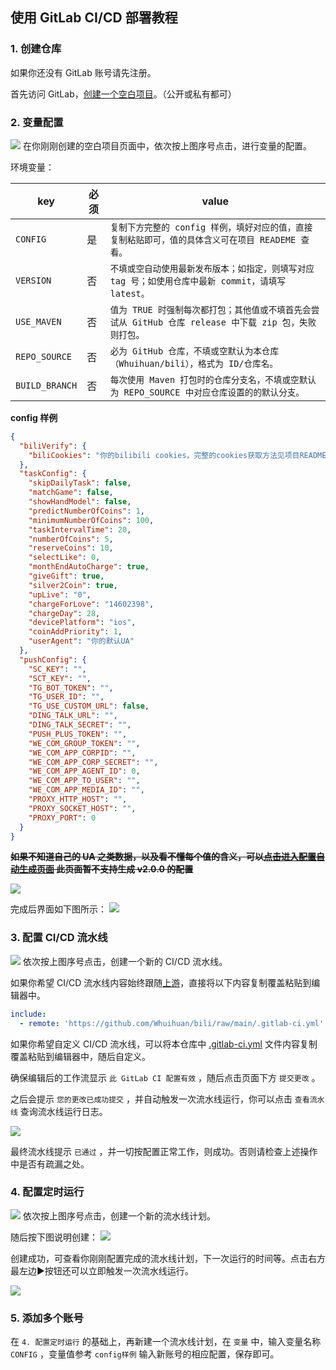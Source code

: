 ## 使用 GitLab CI/CD 部署教程

### 1. 创建仓库

如果你还没有 GitLab 账号请先注册。

首先访问 GitLab，[创建一个空白项目](https://gitlab.com/projects/new#blank_project)。（公开或私有都可）

### 2. 变量配置

![](images/gitlab/1.png)
在你刚刚创建的空白项目页面中，依次按上图序号点击，进行变量的配置。

环境变量：

| key            | 必须 | value                                                                                                  |
| -------------- | ---- | ------------------------------------------------------------------------------------------------------ |
| `CONFIG`       | 是   | `复制下方完整的 config 样例，填好对应的值，直接复制粘贴即可，值的具体含义可在项目 READEME 查看。`      |
| `VERSION`      | 否   | `不填或空自动使用最新发布版本；如指定，则填写对应 tag 号；如使用仓库中最新 commit，请填写 latest。`    |
| `USE_MAVEN`    | 否   | `值为 TRUE 时强制每次都打包；其他值或不填首先会尝试从 GitHub 仓库 release 中下载 zip 包，失败则打包。` |
| `REPO_SOURCE`  | 否   | `必为 GitHub 仓库，不填或空默认为本仓库（Whuihuan/bili），格式为 ID/仓库名。`                          |
| `BUILD_BRANCH` | 否   | `每次使用 Maven 打包时的仓库分支名，不填或空默认为 REPO_SOURCE 中对应仓库设置的的默认分支。`           |

**config 样例**

```json
{
  "biliVerify": {
    "biliCookies": "你的bilibili cookies，完整的cookies获取方法见项目README"
  },
  "taskConfig": {
    "skipDailyTask": false,
    "matchGame": false,
    "showHandModel": false,
    "predictNumberOfCoins": 1,
    "minimumNumberOfCoins": 100,
    "taskIntervalTime": 20,
    "numberOfCoins": 5,
    "reserveCoins": 10,
    "selectLike": 0,
    "monthEndAutoCharge": true,
    "giveGift": true,
    "silver2Coin": true,
    "upLive": "0",
    "chargeForLove": "14602398",
    "chargeDay": 28,
    "devicePlatform": "ios",
    "coinAddPriority": 1,
    "userAgent": "你的默认UA"
  },
  "pushConfig": {
    "SC_KEY": "",
    "SCT_KEY": "",
    "TG_BOT_TOKEN": "",
    "TG_USER_ID": "",
    "TG_USE_CUSTOM_URL": false,
    "DING_TALK_URL": "",
    "DING_TALK_SECRET": "",
    "PUSH_PLUS_TOKEN": "",
    "WE_COM_GROUP_TOKEN": "",
    "WE_COM_APP_CORPID": "",
    "WE_COM_APP_CORP_SECRET": "",
    "WE_COM_APP_AGENT_ID": 0,
    "WE_COM_APP_TO_USER": "",
    "WE_COM_APP_MEDIA_ID": "",
    "PROXY_HTTP_HOST": "",
    "PROXY_SOCKET_HOST": "",
    "PROXY_PORT": 0
  }
}
```

~~**如果不知道自己的 UA 之类数据，以及看不懂每个值的含义，可以[点击进入配置自动生成页面](https://utils.misec.top/index) 此页面暂不支持生成 v2.0.0 的配置**~~

![](images/gitlab/2.png)

完成后界面如下图所示：
![](images/gitlab/3.png)

### 3. 配置 CI/CD 流水线

![](images/gitlab/0.png)
依次按上图序号点击，创建一个新的 CI/CD 流水线。

如果你希望 CI/CD 流水线内容始终跟随[上游](https://github.com/Whuihuan/bili)，直接将以下内容复制覆盖粘贴到编辑器中。

```yaml
include:
  - remote: 'https://github.com/Whuihuan/bili/raw/main/.gitlab-ci.yml'
```

如果你希望自定义 CI/CD 流水线，可以将本仓库中 [.gitlab-ci.yml](https://github.com/Whuihuan/bili/blob/main/.gitlab-ci.yml) 文件内容复制覆盖粘贴到编辑器中，随后自定义。

确保编辑后的工作流显示 `此 GitLab CI 配置有效` ，随后点击页面下方 `提交更改` 。

之后会提示 `您的更改已成功提交` ，并自动触发一次流水线运行，你可以点击 `查看流水线` 查询流水线运行日志。

![](images/gitlab/4.png)

最终流水线提示 `已通过` ，并一切按配置正常工作，则成功。否则请检查上述操作中是否有疏漏之处。

### 4. 配置定时运行

![](images/gitlab/5.png)
依次按上图序号点击，创建一个新的流水线计划。

随后按下图说明创建：
![](images/gitlab/6.png)

创建成功，可查看你刚刚配置完成的流水线计划，下一次运行的时间等。点击右方最左边▶️按钮还可以立即触发一次流水线运行。

![](images/gitlab/7.png)

### 5. 添加多个账号

在 `4. 配置定时运行` 的基础上，再新建一个流水线计划，在 `变量` 中，输入变量名称 `CONFIG` ，变量值参考 `config样例` 输入新账号的相应配置，保存即可。
